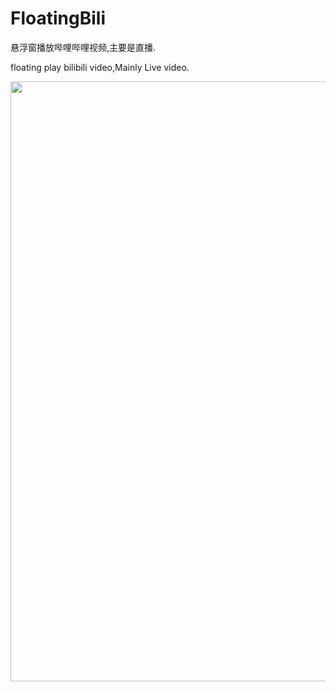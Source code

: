 # FloatingBili
悬浮窗播放哔哩哔哩视频,主要是直播.

floating play bilibili video,Mainly Live video.

<img src="http://i11.tietuku.com/c97f47a1ba51c3d5.jpg" width = "540" height = "960" align=left />

